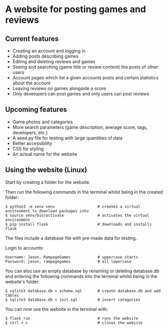 # A website for posting games and reviews

## Current features

* Creating an account and logging in
* Adding posts describing games
* Editing and deleting reviews and games
* Seeing and searching (game title or review content) the posts of other users
* Account pages which list a given accounts posts and certain statistics about the account
* Leaving reviews on games alongside a score
* Only developers can post games and only users can post reviews

## Upcoming features

* Game photos and categories
* More search parameters (game description, average score, tags, developers, etc.)
* A seed.py file for testing with large quantities of data
* Better accessibility
* CSS for styling
* An actual name for the website

## Using the website (Linux)

Start by creating a folder for the website.

Then run the following commands in the terminal whilst being in the created folder:
```
$ python3 -m venv venv                   # creates a virtual environment to download packages into
$ source venv/bin/activate               # activates the virtual environment
$ pip install flask                      # downloads and installs flask
```

The files include a database file with pre-made data for testing.

Login to accounts:
```
Username: Jason, RampageGames            # uppercase starts
Password: jason, rampagegames            # all lowercase
```

You can also use an empty database by renaming or deleting database.db and entering the following commands into the terminal whilst being in the website's folder:
```
$ sqlite3 database.db < schema.sql       # create database.db and add tables
$ sqlite3 database.db < init.sql         # insert categories
```

You can now use the website in the terminal with:
```
$ flask run                              # runs the website
$ ctrl + c                               # closes the website
```
